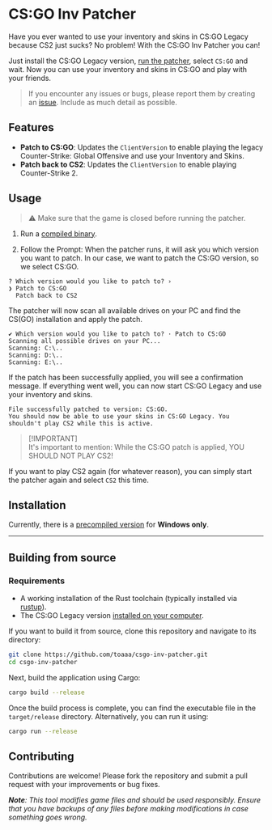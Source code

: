 # CS:GO Inv Patcher

Have you ever wanted to use your inventory and skins in CS:GO Legacy because CS2 just sucks? No problem! With the CS:GO Inv Patcher you can!

Just install the CS:GO Legacy version, [run the patcher](#usage), select `CS:GO` and wait. Now you can use your inventory and skins in CS:GO and play with your friends.

> If you encounter any issues or bugs, please report them by creating an [issue](https://github.com/Toaaa/csgo-inv-patcher/issues/new). Include as much detail as possible.

## Features

- **Patch to CS:GO**: Updates the `ClientVersion` to enable playing the legacy Counter-Strike: Global Offensive and use your Inventory and Skins.
- **Patch back to CS2**: Updates the `ClientVersion` to enable playing Counter-Strike 2.

## Usage

> ⚠️ Make sure that the game is closed before running the patcher.

1. Run a [compiled binary](#installation).

2. Follow the Prompt: When the patcher runs, it will ask you which version you want to patch. In our case, we want to patch the CS:GO version, so we select CS:GO.

```
? Which version would you like to patch to? ›
❯ Patch to CS:GO
  Patch back to CS2
```

The patcher will now scan all available drives on your PC and find the CS(GO) installation and apply the patch.

```
✔ Which version would you like to patch to? · Patch to CS:GO
Scanning all possible drives on your PC...
Scanning: C:\..
Scanning: D:\..
Scanning: E:\..
```

If the patch has been successfully applied, you will see a confirmation message. If everything went well, you can now start CS:GO Legacy and use your inventory and skins.

```csgo message
File successfully patched to version: CS:GO.
You should now be able to use your skins in CS:GO Legacy. You shouldn't play CS2 while this is active.
```

> [!IMPORTANT]\
> It's important to mention: While the CS:GO patch is applied, YOU SHOULD NOT PLAY CS2!

If you want to play CS2 again (for whatever reason), you can simply start the patcher again and select `CS2` this time.

## Installation

Currently, there is a [precompiled version](https://github.com/Toaaa/csgo-inv-patcher/releases/latest) for **Windows only**.

---


## Building from source
### Requirements

- A working installation of the Rust toolchain (typically installed via [rustup](https://rustup.rs/)).
- The CS:GO Legacy version [installed on your computer](https://bo3.gg/news/how-to-download-csgo-in-steam-after-cs2-release).

If you want to build it from source, clone this repository and navigate to its directory:

```bash
git clone https://github.com/toaaa/csgo-inv-patcher.git
cd csgo-inv-patcher
```

Next, build the application using Cargo:

```bash
cargo build --release
```

Once the build process is complete, you can find the executable file in the `target/release` directory.
Alternatively, you can run it using:

```sh
cargo run --release
```

## Contributing

Contributions are welcome! Please fork the repository and submit a pull request with your improvements or bug fixes.

***Note**: This tool modifies game files and should be used responsibly. Ensure that you have backups of any files before making modifications in case something goes wrong.*
